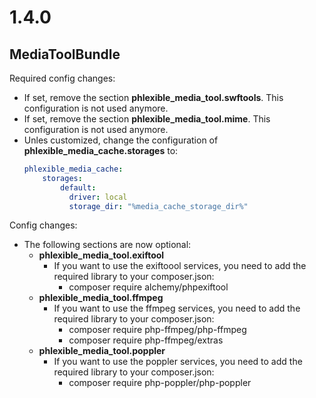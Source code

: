 1.4.0
=====

MediaToolBundle
---------------

Required config changes:

- If set, remove the section **phlexible_media_tool.swftools**.
  This configuration is not used anymore.
- If set, remove the section **phlexible_media_tool.mime**.
  This configuration is not used anymore.
- Unles customized, change the configuration of **phlexible_media_cache.storages** to:
  ```yaml
  phlexible_media_cache:
      storages:
          default:
            driver: local
            storage_dir: "%media_cache_storage_dir%"
  ```
Config changes:

- The following sections are now optional:
  - **phlexible_media_tool.exiftool**
    - If you want to use the exiftoool services, you need to add the required library to your composer.json:
      - composer require alchemy/phpexiftool
  - **phlexible_media_tool.ffmpeg**
    - If you want to use the ffmpeg services, you need to add the required library to your composer.json:
      - composer require php-ffmpeg/php-ffmpeg
      - composer require php-ffmpeg/extras
  - **phlexible_media_tool.poppler**
    - If you want to use the poppler services, you need to add the required library to your composer.json:
      - composer require php-poppler/php-poppler
